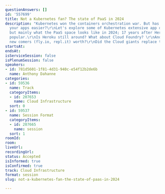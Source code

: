 ```yaml
---
questionAnswers: []
id: '557699'
title: Not a Kubernetes fan? The state of PaaS in 2024
description: "Kubernetes won the containers orchestration war. But has it made deploying
  your apps easier?\r\nLet's explore some of Kubernetes extensive app developer tooling,
  but mainly what the PaaS space looks like in 2024; 17 years after Heroku made it
  popular.\r\nIs Heroku still around? What about Cloud Foundry? \r\nAnd what are those
  new comers (fly.io, repl.it) worth?\r\nDid the Cloud giants replace them all?"
startsAt: 
endsAt: 
isServiceSession: false
isPlenumSession: false
speakers:
- id: 781d5601-1f81-4d31-940c-e54f12b2de6b
  name: Anthony Dahanne
categories:
- id: 59536
  name: Track
  categoryItems:
  - id: 207653
    name: Cloud Infrastructure
  sort: 0
- id: 59537
  name: Session Format
  categoryItems:
  - id: 207665
    name: session
  sort: 1
roomId: 
room: 
liveUrl: 
recordingUrl: 
status: Accepted
isInformed: true
isConfirmed: true
track: Cloud Infrastructure
format: session
slug: not-a-kubernetes-fan-the-state-of-paas-in-2024

---
```

